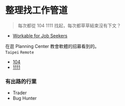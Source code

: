# 整理找工作管道

> 每次都從 104 1111 找起，每次都草草結束沒有下文？

- [Workable for Job Seekers](https://jobs.workable.com/)

在逛 Planning Center 教會軟體的招募看到的。  
`Taipei` `Remote`  

- [104]()
- [1111]()

### 有出路的行業
- Trader
- Bug Hunter

